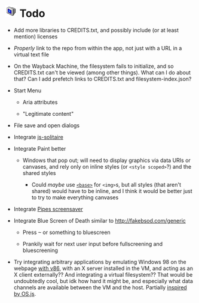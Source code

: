 
# ![](images/icons/shutdown-32x32.png) Todo

* Add more libraries to CREDITS.txt, and possibly include (or at least mention) licenses

* *Properly* link to the repo from within the app, not just with a URL in a virtual text file

* On the Wayback Machine, the filesystem fails to initialize, and so CREDITS.txt can't be viewed (among other things). What can I do about that? Can I add prefetch links to CREDITS.txt and filesystem-index.json?

* Start Menu

	* Aria attributes

	* "Legitimate content"

* File save and open dialogs

* Integrate [js-solitaire](https://github.com/uzi88/js-solitaire)

* Integrate Paint better

	* Windows that pop out; will need to display graphics via data URIs or canvases, and rely only on inline styles (or `<style scoped>`?) and the shared styles

		* Could *maybe* use [`<base>`](https://developer.mozilla.org/en-US/docs/Web/HTML/Element/base) for `<img>`s, but all styles (that aren't shared) would have to be inline, and I think it would be better just to try to make everything canvases

* Integrate [Pipes screensaver](https://github.com/1j01/pipes)

* Integrate Blue Screen of Death similar to http://fakebsod.com/generic

	* Press <kbd>~</kbd> or something to bluescreen

	* Prankily wait for next user input before fullscreening and bluescreening

* Try integrating arbitrary applications by emulating Windows 98 on the webpage [with v86](https://github.com/copy/v86/blob/master/docs/api.md),
with an X server installed in the VM, and acting as an X client externally??
And integrating a virtual filesystem??
That would be undoubtedly cool, but idk how hard it might be,
and especially what data channels are available between the VM and the host.
Partially [inspired by OS.js](https://www.youtube.com/watch?v=c0safRR0ldM&index=16&list=PL74DE0E481419C259).
